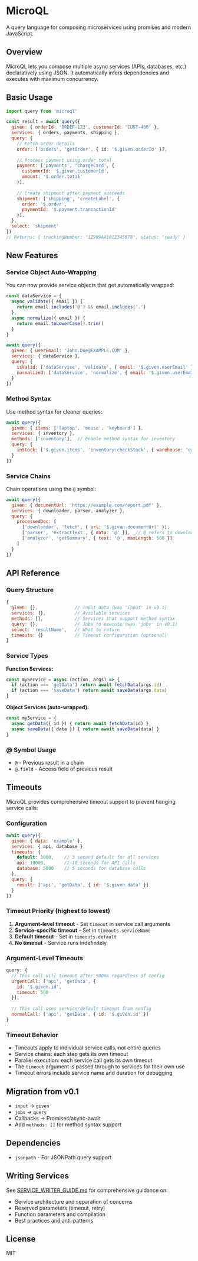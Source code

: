 # MicroQL

A query language for composing microservices using promises and modern JavaScript.

## Overview

MicroQL lets you compose multiple async services (APIs, databases, etc.) declaratively using JSON. It automatically infers dependencies and executes with maximum concurrency.

## Basic Usage

```js
import query from 'microql'

const result = await query({
  given: { orderId: 'ORDER-123', customerId: 'CUST-456' },
  services: { orders, payments, shipping },
  query: {
    // Fetch order details
    order: ['orders', 'getOrder', { id: '$.given.orderId' }],
    
    // Process payment using order total
    payment: ['payments', 'chargeCard', { 
      customerId: '$.given.customerId',
      amount: '$.order.total' 
    }],
    
    // Create shipment after payment succeeds
    shipment: ['shipping', 'createLabel', {
      order: '$.order',
      paymentId: '$.payment.transactionId'
    }],
  },
  select: 'shipment'
})
// Returns: { trackingNumber: "1Z999AA1012345678", status: "ready" }
```

## New Features

### Service Object Auto-Wrapping

You can now provide service objects that get automatically wrapped:

```js
const dataService = {
  async validate({ email }) { 
    return email.includes('@') && email.includes('.')
  },
  async normalize({ email }) { 
    return email.toLowerCase().trim()
  }
}

await query({
  given: { userEmail: 'John.Doe@EXAMPLE.COM' },
  services: { dataService },
  query: {
    isValid: ['dataService', 'validate', { email: '$.given.userEmail' }],
    normalized: ['dataService', 'normalize', { email: '$.given.userEmail' }]
  }
})
```

### Method Syntax

Use method syntax for cleaner queries:

```js
await query({
  given: { items: ['laptop', 'mouse', 'keyboard'] },
  services: { inventory },
  methods: ['inventory'],  // Enable method syntax for inventory
  query: {
    inStock: ['$.given.items', 'inventory:checkStock', { warehouse: 'east' }]
  }
})
```

### Service Chains

Chain operations using the `@` symbol:

```js
await query({
  given: { documentUrl: 'https://example.com/report.pdf' },
  services: { downloader, parser, analyzer },
  query: {
    processedDoc: [
      ['downloader', 'fetch', { url: '$.given.documentUrl' }],
      ['parser', 'extractText', { data: '@' }],  // @ refers to downloaded data
      ['analyzer', 'getSummary', { text: '@', maxLength: 500 }]
    ]
  }
})
```

## API Reference

### Query Structure

```js
{
  given: {},              // Input data (was 'input' in v0.1)
  services: {},           // Available services  
  methods: [],            // Services that support method syntax
  query: {},              // Jobs to execute (was 'jobs' in v0.1)
  select: 'resultName',   // What to return
  timeouts: {}            // Timeout configuration (optional)
}
```

### Service Types

**Function Services:**
```js
const myService = async (action, args) => {
  if (action === 'getData') return await fetchData(args.id)
  if (action === 'saveData') return await saveData(args.data)
}
```

**Object Services (auto-wrapped):**
```js
const myService = {
  async getData({ id }) { return await fetchData(id) },
  async saveData({ data }) { return await saveData(data) }
}
```

### @ Symbol Usage

- `@` - Previous result in a chain
- `@.field` - Access field of previous result

## Timeouts

MicroQL provides comprehensive timeout support to prevent hanging service calls:

### Configuration

```js
await query({
  given: { data: 'example' },
  services: { api, database },
  timeouts: {
    default: 3000,    // 3 second default for all services
    api: 10000,       // 10 seconds for API calls
    database: 5000    // 5 seconds for database calls
  },
  query: {
    result: ['api', 'getData', { id: '$.given.data' }]
  }
})
```

### Timeout Priority (highest to lowest)

1. **Argument-level timeout** - Set `timeout` in service call arguments
2. **Service-specific timeout** - Set in `timeouts.serviceName`
3. **Default timeout** - Set in `timeouts.default`
4. **No timeout** - Service runs indefinitely

### Argument-Level Timeouts

```js
query: {
  // This call will timeout after 500ms regardless of config
  urgentCall: ['api', 'getData', { 
    id: '$.given.id',
    timeout: 500
  }],
  
  // This call uses service/default timeout from config
  normalCall: ['api', 'getData', { id: '$.given.id' }]
}
```

### Timeout Behavior

- Timeouts apply to individual service calls, not entire queries
- Service chains: each step gets its own timeout
- Parallel execution: each service call gets its own timeout
- The `timeout` argument is passed through to services for their own use
- Timeout errors include service name and duration for debugging

## Migration from v0.1

- `input` → `given`
- `jobs` → `query`
- Callbacks → Promises/async-await
- Add `methods: []` for method syntax support

## Dependencies

- `jsonpath` - For JSONPath query support

## Writing Services

See [SERVICE_WRITER_GUIDE.md](SERVICE_WRITER_GUIDE.md) for comprehensive guidance on:
- Service architecture and separation of concerns
- Reserved parameters (timeout, retry)
- Function parameters and compilation
- Best practices and anti-patterns

## License

MIT
